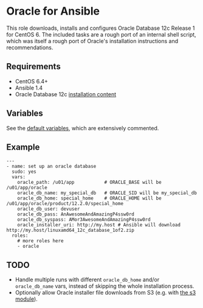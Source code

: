 # Oracle for Ansible

This role downloads, installs and configures Oracle Database 12c Release 1 for
CentOS 6. The included tasks are a rough port of an internal shell script, which
was itself a rough port of Oracle's installation instructions and
recommendations.

## Requirements

- CentOS 6.4+
- Ansible 1.4
- Oracle Database 12c [installation content](http://www.oracle.com/technetwork/database/enterprise-edition/downloads/database12c-linux-download-2240591.html)

## Variables

See the [default variables](defaults/main.yml), which are extensively
commented.

## Example

    ---
    - name: set up an oracle database
      sudo: yes
      vars:
        oracle_path: /u01/app           # ORACLE_BASE will be /u01/app/oracle
        oracle_db_name: my_special_db   # ORACLE_SID will be my_special_db
        oracle_db_home: special_home    # ORACLE_HOME will be /u01/app/oracle/product/12.2.0/special_home
        oracle_db_user: devuser
        oracle_db_pass: AnAwesomeAndAmazingP4ssw0rd
        oracle_db_syspass: AMor3AwesomeAndAmazingP4ssw0rd
        oracle_installer_uri: http://my.host # Ansible will download http://my.host/linuxamd64_12c_database_1of2.zip
      roles:
        # more roles here
        - oracle

## TODO

 - Handle multiple runs with different `oracle_db_home` and/or `oracle_db_name`
   vars, instead of skipping the whole installation process.
 - Optionally allow Oracle installer file downloads from S3 (e.g. with
   [the s3 module](http://docs.ansible.com/s3_module.html)).
